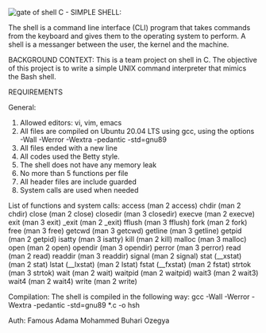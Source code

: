 ![gate of shell](https://user-images.githubusercontent.com/104713477/232478585-7f235962-bbf2-46cc-9424-4aa4a3546e41.jpeg)
C - SIMPLE SHELL:

The shell is a command line interface (CLI) program that takes commands from the keyboard and gives them to the operating system to perform.
A shell is a messanger between the user, the kernel and the machine.

BACKGROUND CONTEXT:
This is a team project on shell in C.
The objective of this project is to write a simple UNIX command interpreter that mimics the Bash shell.

REQUIREMENTS

General:
1. Allowed editors: vi, vim, emacs
2. All files are compiled on Ubuntu 20.04 LTS using gcc, using the options -Wall -Werror -Wextra -pedantic -std=gnu89
3. All files ended with a new line
4. All codes used the Betty style.
5. The shell does not have any memory leak
6. No more than 5 functions per file
7. All header files are include guarded
8. System calls are used when needed

List of functions and system calls:
access (man 2 access)
chdir (man 2 chdir)
close (man 2 close)
closedir (man 3 closedir)
execve (man 2 execve)
exit (man 3 exit)
_exit (man 2 _exit)
fflush (man 3 fflush)
fork (man 2 fork)
free (man 3 free)
getcwd (man 3 getcwd)
getline (man 3 getline)
getpid (man 2 getpid)
isatty (man 3 isatty)
kill (man 2 kill)
malloc (man 3 malloc)
open (man 2 open)
opendir (man 3 opendir)
perror (man 3 perror)
read (man 2 read)
readdir (man 3 readdir)
signal (man 2 signal)
stat (__xstat) (man 2 stat)
lstat (__lxstat) (man 2 lstat)
fstat (__fxstat) (man 2 fstat)
strtok (man 3 strtok)
wait (man 2 wait)
waitpid (man 2 waitpid)
wait3 (man 2 wait3)
wait4 (man 2 wait4)
write (man 2 write)

Compilation:
The shell is compiled in the following way:
gcc -Wall -Werror -Wextra -pedantic -std=gnu89 *.c -o hsh

Auth:
Famous Adama
Mohammed Buhari Ozegya
